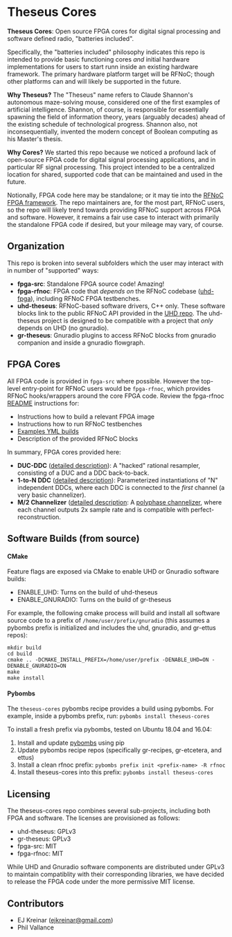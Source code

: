 # Theseus Cores

**Theseus Cores**: Open source FPGA cores for digital signal processing and software defined radio, "batteries included".

Specifically, the "batteries included" philosophy indicates this repo is intended to provide basic functioning cores *and* initial hardware implementations for users to start runn inside an existing hardware framework. The primary hardware platform target will be RFNoC; though other platforms can and will likely be supported in the future.

**Why Theseus?** The "Theseus" name refers to Claude Shannon's autonomous maze-solving mouse, considered one of the first examples of artificial intelligence. Shannon, of course, is responsible for essentially spawning the field of information theory, years (arguably decades) ahead of the existing schedule of technological progress. Shannon also, not inconsequentially, invented the modern concept of Boolean computing as his Master's thesis.

**Why Cores?** We started this repo because we noticed a profound lack of open-source FPGA code for digital signal processing applications, and in particular RF signal processing. This project intended to be a centralized location for shared, supported code that can be maintained and used in the future.

Notionally, FPGA code here may be standalone; or it may tie into the [RFNoC
FPGA framework](https://www.ettus.com/sdr-software/detail/rf-network-on-chip).
The repo maintainers are, for the most part, RFNoC users, so the repo will
likely trend towards providing RFNoC support across FPGA and software. However,
it remains a fair use case to interact with primarily the standalone FPGA
code if desired, but your mileage may vary, of course.

## Organization

This repo is broken into several subfolders which the user may interact with
in number of "supported" ways:

- **fpga-src**: Standalone FPGA source code! Amazing!
- **fpga-rfnoc**: FPGA code that *depends on* the RFNoC codebase
([uhd-fpga](https://github.com/ettusresearch/fpga)), including RFNoC
FPGA testbenches.
- **uhd-theseus**: RFNoC-based software drivers, C++ only. These software blocks
link to the public RFNoC API provided in the [UHD repo](https://github.com/ettusresearch/fpga).
The uhd-theseus project is designed to be compatible with a project that
*only* depends on UHD (no gnuradio).
- **gr-theseus**: Gnuradio plugins to access RFNoC blocks from gnuradio companion
and inside a gnuradio flowgraph.

## FPGA Cores

All FPGA code is provided in `fpga-src` where possible. However the top-level entry-point for RFNoC users would be `fpga-rfnoc`, which provides RFNoC hooks/wrappers around the core FPGA code. Review the fpga-rfnoc [README](./fpga-rfnoc/README.md) instructions for:
  - Instructions how to build a relevant FPGA image
  - Instructions how to run RFNoC testbenches
  - [Examples YML builds](./fpga-rfnoc/examples)
  - Description of the provided RFNoC blocks

In summary, FPGA cores provided here:
   - **DUC-DDC** ([detailed description](./fpga-rfnoc/README.md#dsp-utilsnoc_block_ducddcv)): A "hacked" rational resampler, consisting of a DUC and a DDC back-to-back.
   - **1-to-N DDC** ([detailed description](./fpga-rfnoc/README.md#dsp-utilsnoc_block_ddc_1_to_n)): Parameterized instantiations of "N" independent DDCs, where each DDC is connected to the *first* channel (a very basic channelizer).
   - **M/2 Channelizer** ([detailed description](./fpga-rfnoc/README.md#dsp-utilsnoc_block_channelizer): A [polyphase channelizer](https://pubs.gnuradio.org/index.php/grcon/article/view/18), where each channel outputs 2x sample rate and is compatible with perfect-reconstruction.

## Software Builds (from source)

#### CMake

Feature flags are exposed via CMake to enable UHD or Gnuradio software builds:

- ENABLE_UHD: Turns on the build of uhd-theseus
- ENABLE_GNURADIO: Turns on the build of gr-theseus

For example, the following cmake process will build and install all software
source code to a prefix of `/home/user/prefix/gnuradio` (this assumes a
pybombs prefix is initialized and includes the uhd, gnuradio, and gr-ettus
repos):

```
mkdir build
cd build
cmake .. -DCMAKE_INSTALL_PREFIX=/home/user/prefix -DENABLE_UHD=ON -DENABLE_GNURADIO=ON
make
make install
```

#### Pybombs

The `theseus-cores` pybombs recipe provides a build using pybombs. For example, inside a pybombs prefix, run: `pybombs install theseus-cores`

To install a fresh prefix via pybombs, tested on Ubuntu 18.04 and 16.04:
1. Install and update [pybombs](https://github.com/gnuradio/pybombs) using pip
2. Update pybombs recipe repos (specifically gr-recipes, gr-etcetera, and ettus)
3. Install a clean rfnoc prefix: `pybombs prefix init <prefix-name> -R rfnoc`
4. Install theseus-cores into this prefix: `pybombs install theseus-cores`

## Licensing

The theseus-cores repo combines several sub-projects, including both FPGA and software. The licenses are provisioned as follows:

- uhd-theseus: GPLv3
- gr-theseus: GPLv3
- fpga-src: MIT
- fpga-rfnoc: MIT

While UHD and Gnuradio software components are distributed under GPLv3 to maintain compatiblity with their corresponding libraries, we have decided to release the FPGA code under the more permissive MIT license.

## Contributors

- EJ Kreinar (ejkreinar@gmail.com)
- Phil Vallance
